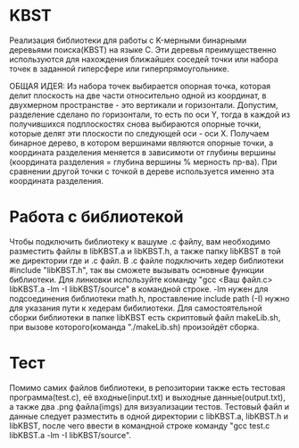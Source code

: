 # KBST
Реализация библиотеки для работы с K-мерными бинарными деревьями поиска(KBST) на языке C.
Эти деревья преимущественно используются для нахождения ближайшех соседей точки или набора точек в заданной гиперсфере или гиперпрямоугольнике.

ОБЩАЯ ИДЕЯ:
Из набора точек выбирается опорная точка, которая делит плоскость на две чаcти относительно одной из координат, 
в двухмерном пространстве - это вертикали и горизонтали.
Допустим, разделение сделано по горизонтали, то есть по оси Y, 
тогда в каждой из получившихся подплоскостях снова выбираются опорные точки, которые делят эти плоскости по следующей оси - оси X.
Получаем бинарное дерево, в котором вершинами являются опорные точки, 
а координата разделения меняется в зависимоти от глубины вершины (координата разделения = глубина вершины % мерность пр-ва).
При сравнении другой точки с точкой в дереве используется именно эта координата разделения.

# Работа с библиотекой
Чтобы подключить библиотеку к вашуме .c файлу, вам необходимо разместить файлы в libKBST.a и libKBST.h, а также папку libKBST в той же директории где и .c файл.
В .c файле подключить хедер библиотеки #include "libKBST.h", так вы сможете вызывать основные функции библиотеки.
Для линковки используйте команду "gcc <Ваш файл.c> libKBST.a -lm -I libKBST/source" в командной строке. -lm нужен для подсоединения библиотеки math.h,
проставление include path (-I) нужно для указания пути к хедерам бибилиотеки.
Для самостоятельной сборки библиотеки в папке libKBST есть скриптовый файл makeLib.sh, при вызове которого(команда "./makeLib.sh) произойдёт сборка.

# Тест
Помимо самих файлов библиотеки, в репозитории также есть тестовая программа(test.c), её входные(input.txt) и выходные данные(output.txt), а также два .png файла(imgs)
для визуализации тестов. Тестовый файл и данные следует разместить в одной директории с libKBST.a, libKBST.h и libKBST, после чего ввести в командной строке команду
"gcc test.c libKBST.a -lm -I libKBST/source".
